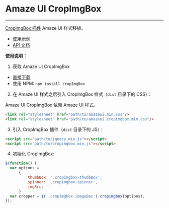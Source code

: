 ﻿# Amaze UI CropImgBox
---

[CropImgBox 插件](https://github.com/lazyperson/cropImgBox) Amaze UI 样式移植。

- [使用示例](https://lazyperson.github.io/cropImgBox/example/)
- [API 文档](https://github.com/lazyperson/cropImgBox/blob/master/docs/api.md)

**使用说明：**

1. 获取 Amaze UI CropImgBox

  - [直接下载](https://github.com/lazyperson/cropImgBox.git)
  - 使用 NPM: `npm install cropImgBox`

2. 在 Amaze UI 样式之后引入 CropImgBox 样式（`dist` 目录下的 CSS）：

  Amaze UI CropImgBox 依赖 Amaze UI 样式。

  ```html
  <link rel="stylesheet" href="path/to/amazeui.min.css"/>
  <link rel="stylesheet" href="path/to/amazeui.cropimgbox.min.css"/>
  ```

3. 引入 CropImgBox 插件（`dist` 目录下的 JS）：

  ```html
  <script src="path/to/jquery.min.js"></script>
  <script src="path/to/cropimgbox.min.js"></script>
  ```

4. 初始化 CropImgBox:

  ```js
  $(function() {
	var options =
		{
			thumbBox: '.cropimgbox-thumbBox',
			spinner: '.cropimgbox-spinner',
			imgSrc: ''
		}
    var cropper = $('.cropimgbox-imageBox').cropimgbox(options);
  });
  ```
